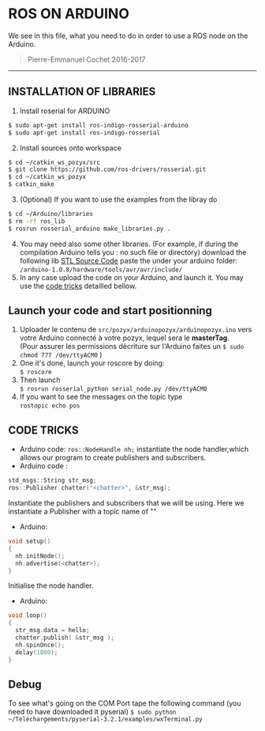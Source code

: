 # ROS ON ARDUINO
We see in this file, what you need to do in order to use a ROS node on the Arduino.

> Pierre-Emmanuel Cochet 2016-2017

____

## INSTALLATION OF LIBRARIES
1. Install roserial for ARDUINO
```bash
$ sudo apt-get install ros-indigo-rosserial-arduino
$ sudo apt-get install ros-indigo-rosserial
```
2. Install sources onto workspace
```bash
$ cd ~/catkin_ws_pozyx/src
$ git clone https://github.com/ros-drivers/rosserial.git
$ cd ~/catkin_ws_pozyx
$ catkin_make
 ```
3. (Optional) If you want to use the examples from the libray do
```bash
$ cd ~/Arduino/libraries
$ rm -rf ros_lib
$ rosrun rosserial_arduino make_libraries.py .
```
4. You may need also some other libraries. (For example, if during the
  compilation Arduino tells you <string>: no such file or directory)
  download the following lib [STL Source Code](https://www.sgi.com/tech/stl/download.html)
  paste the under your arduino folder: `/arduino-1.0.8/hardware/tools/avr/avr/include/`
5. In any case upload the code on your Arduino, and launch it. You may use the
[code tricks](#code_tricks) detailled bellow.


## Launch your code and start positionning
1. Uploader le contenu de `src/pozyx/arduinopozyx/arduinopozyx.ino` vers votre Arduino connecté à votre pozyx, lequel sera le **masterTag**.<br>(Pour assurer les permissions décriture sur l'Arduino faites un  `$ sudo chmod 777 /dev/ttyACM0`
)
2. One it's done, launch your roscore by doing: <br> `$ roscore`
3. Then launch <br>`$ rosrun rosserial_python serial_node.py /dev/ttyACM0`
4. If you want to see the messages on the topic type <br>`rostopic echo pos`


## CODE TRICKS
- Arduino code: `ros::NodeHandle nh;` instantiate the node handler,which allows
our program to create publishers and subscribers.
- Arduino code :
```cpp
std_msgs::String str_msg;
ros::Publisher chatter("<chatter>", &str_msg);
```
Instantiate the publishers and subscribers that we will be using. Here we
instantiate a Publisher with a topic name of "<chatter>"
- Arduino:
```cpp
void setup()
{
  nh.initNode();
  nh.advertise(<chatter>);
}
```
Initialise the node handler.
- Arduino:
```cpp
void loop()
{
  str_msg.data = hello;
  chatter.publish( &str_msg );
  nh.spinOnce();
  delay(1000);
}
```

## Debug
To see what's going on the COM Port tape the following command (you need to have downloaded it pyserial)
`$ sudo python ~/Téléchargements/pyserial-3.2.1/examples/wxTerminal.py`
